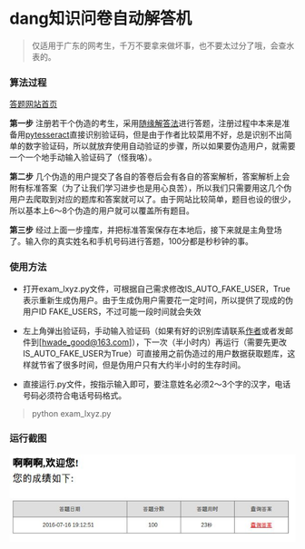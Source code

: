 # dang知识问卷自动解答机
>仅适用于广东的网考生，千万不要拿来做坏事，也不要太过分了哦，会查水表的。

### 算法过程
[答题网站首页](http://ks.gdycjy.gov.cn/index.jsp)

**第一步**
注册若干个伪造的考生，采用[随缘解答法](http://wade.leanapp.cn/todos)进行答题，注册过程中本来是准备用[pytesseract](https://pypi.python.org/pypi/pytesseract)直接识别验证码，但是由于作者比较菜用不好，总是识别不出简单的数字验证码，所以就放弃使用自动验证的步骤，所以如果要伪造用户，就需要一个一个地手动输入验证码了（怪我咯）。

**第二步**
几个伪造的用户提交了各自的答卷后会有各自的答案解析，答案解析上会附有标准答案（为了让我们学习进步也是用心良苦），所以我们只需要用这几个伪用户去爬取到对应的题库和答案就可以了。由于网站比较简单，题目也设的很少，所以基本上6～8个伪造的用户就可以覆盖所有题目。

**第三步**
经过上面一步撞库，并把标准答案保存在本地后，接下来就是主角登场了。输入你的真实姓名和手机号码进行答题，100分都是秒秒钟的事。

### 使用方法
- 打开exam_lxyz.py文件，可根据自己需求修改IS_AUTO_FAKE_USER，True表示重新生成伪用户。由于生成伪用户需要花一定时间，所以提供了现成的伪用户ID FAKE_USERS，不过可能一段时间就会失效

- 左上角弹出验证码，手动输入验证码（如果有好的识别库请联系[作者](http://weibo.com/u/2310658484)或者发邮件到[hwade_good@163.com]），下一次（半小时内）再运行（需要先更改IS_AUTO_FAKE_USER为True）可直接用之前伪造过的用户数据获取题库，这样就节省了很多时间，但是伪用户只有大约半小时的生存时间。

- 直接运行.py文件，按指示输入即可，要注意姓名必须2～3个字的汉字，电话号码必须符合电话号码格式。
>python exam_lxyz.py   

### 运行截图

![截图 | center](mark.jpg)

